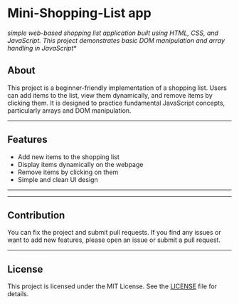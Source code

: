 # Mini-Shopping-List app
 *simple web-based shopping list application built using HTML, CSS, and JavaScript.  This project demonstrates basic DOM manipulation and array handling in JavaScript**


## About

This project is a beginner-friendly implementation of a shopping list. Users can add items to the list, view them dynamically, and remove items by clicking them. It is designed to practice fundamental JavaScript concepts, particularly arrays and DOM manipulation.

---

## Features

- Add new items to the shopping list
- Display items dynamically on the webpage
- Remove items by clicking on them
- Simple and clean UI design

---












---

## Contribution

You can fix the project and submit pull requests. If you find any issues or want to add new features, please open an issue or submit a pull request.

---

## License

This project is licensed under the MIT License. See the [LICENSE](LICENSE) file for details.
